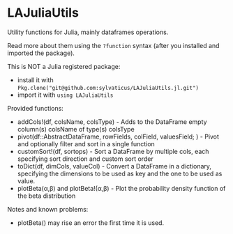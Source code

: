 # LAJuliaUtils

Utility functions for Julia, mainly dataframes operations.

Read more about them using the `?function` syntax (after you installed and imported the package).

This is NOT a Julia registered package:
* install it with `Pkg.clone("git@github.com:sylvaticus/LAJuliaUtils.jl.git")`
* import it with `using LAJuliaUtils`

Provided functions:

* addCols!(df, colsName, colsType) - Adds to the DataFrame empty column(s) colsName of type(s) colsType
* pivot(df::AbstractDataFrame, rowFields, colField, valuesField; <keyword arguments>) - Pivot and optionally filter and sort in a single function
* customSort!(df, sortops) - Sort a DataFrame by multiple cols, each specifying sort direction and custom sort order
* toDict(df, dimCols, valueCol) - Convert a DataFrame in a dictionary, specifying the dimensions to be used as key and the one to be used as value.
* plotBeta(α,β) and plotBeta!(α,β) - Plot the probability density function of the beta distribution

Notes and known problems:

* plotBeta() may rise an error the first time it is used.

